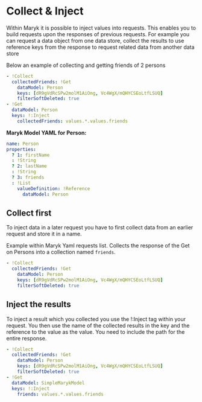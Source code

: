 # Collect & Inject

Within Maryk it is possible to inject values into requests. This enables you to 
build requests upon the responses of previous requests. For example you can request
a data object from one data store, collect the results to use reference keys from the 
response to request related data from another data store

Below an example of collecting and getting friends of 2 persons
```yaml
- !Collect
  collectedFriends: !Get
    dataModel: Person
    keys: [dR9gVdRcSPw2molM1AiOng, Vc4WgX/mQHYCSEoLtfLSUQ]
    filterSoftDeleted: true
- !Get
  dataModel: Person
  keys: !:Inject
    collectedFriends: values.*.values.friends
```
**Maryk Model YAML for Person:**
```yaml
name: Person
properties:
  ? 1: firstName
  : !String
  ? 2: lastName
  : !String
  ? 3: friends
  : !List
    valueDefinition: !Reference
      dataModel: Person
```

## Collect first

To inject data in a later request you have to first collect data from an earlier 
request and store it in a name.

Example within Maryk Yaml requests list. Collects the response of the Get on Persons
into a collection named `friends`.
```yaml
- !Collect
  collectedFriends: !Get
    dataModel: Person
    keys: [dR9gVdRcSPw2molM1AiOng, Vc4WgX/mQHYCSEoLtfLSUQ]
    filterSoftDeleted: true
```

## Inject the results

To inject a result which you collected you use the !:Inject tag within your request. You then use the
name of the collected results in the key and the reference to the value as the value. You need to include
the path for the entire response.

```yaml
- !Collect
  collectedFriends: !Get
    dataModel: Person
    keys: [dR9gVdRcSPw2molM1AiOng, Vc4WgX/mQHYCSEoLtfLSUQ]
    filterSoftDeleted: true
- !Get
  dataModel: SimpleMarykModel
  keys: !:Inject
    friends: values.*.values.friends
```
